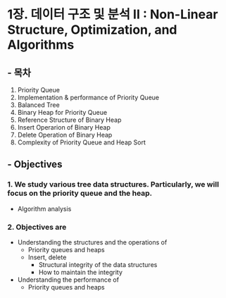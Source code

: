 # 1장. 데이터 구조 및 분석 II : Non-Linear Structure, Optimization, and Algorithms

## - 목차
1. Priority Queue
2. Implementation & performance of Priority Queue
3. Balanced Tree
4. Binary Heap for Priority Queue
5. Reference Structure of Binary Heap
6. Insert Operarion of Binary Heap
7. Delete Operation of Binary Heap
8. Complexity of Priority Queue and Heap Sort

## - Objectives
### 1. We study various tree data structures. Particularly, we will focus on the priority queue and the heap.
* Algorithm analysis
### 2. Objectives are
* Understanding the structures and the operations of
	* Priority queues and heaps
	* Insert, delete
		* Structural integrity of the data structures
		* How to maintain the integrity
* Understanding the performance of
	* Priority queues and heaps
